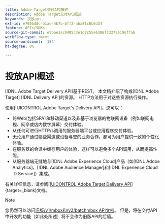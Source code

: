 ```yaml
---
title: Adobe Target交付API概述
description: Adobe Target交付API概述
keywords: 投放api
exl-id: e760bddc-b1ae-4b7b-bff2-aba81c6b6d34
feature: APIs/SDKs
source-git-commit: e5bae1ac9485c3e1d7c55e6386f332755196ffab
workflow-type: tm+mt
source-wordcount: '184'
ht-degree: 0%

---
```


# 投放API概述

[!DNL Adobe Target Delivery API]基于REST。 本文档介绍了构成[!DNL Adobe Target] [!DNL Delivery API]的资源。 HTTP方法用于对这些资源执行操作。

使用[!UICONTROL Adobe Target's Delivery API]，您可以：

* 跨Web(包括SPA)和移动渠道以及非基于浏览器的物联网设备（例如联网电视、网亭或店内数字屏幕）交付体验。
* 从任何可进行HTTP/s调用的服务器端平台或应用程序交付体验。
* 无论用户通过哪些渠道或设备与您的业务合作，都可为用户提供一致的个性化体验。
* 在服务器的会话中缓存用户的体验，这样可以避免多个API调用，从而提高性能。
* 从服务器端无缝地与[!DNL Adobe Experience Cloud]产品（如[!DNL Adobe Analytics]、[!DNL Adobe Audience Manager]和[!DNL Experience Cloud ID Service]）集成。

有关详细信息，请参阅[[!UICONTROL Adobe Target Delivery API]](https://developer.adobe.com/target/implement/delivery-api/){target=_blank}文档。

>[!NOTE]
>
>您仍然可以访问[旧版/v1/mbox和/v2/batchmbox API文档](https://developers.adobetarget.com/api/legacy-api/index.html)。 但是，将在交付API中开发的功能（如此处所述）将不会作为旧版API的后盾。
